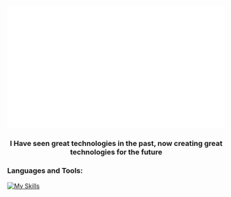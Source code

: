 ![](output.gif)

<h3 align="center">I Have seen great technologies in the past, now creating great technologies for the future</h3>

<p align="left"></p>

<h3 align="left">Languages and Tools:</h3>

[![My Skills](https://skillicons.dev/icons?i=js,html,css,vitest,vitem,nextjs,py,figma,aws,postgres,postman,powershell,express)](https://skillicons.dev)


